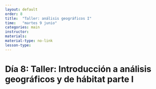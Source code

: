 ```yaml
---
layout: default
order: 8
title:  "Taller: análisis geográficos I"
time:   "martes 9 junio"
categories: main
instructor: 
materials: 
material-type: no-link
lesson-type: 
---
```


# Día 8: Taller: Introducción a análisis geográficos y de hábitat parte I